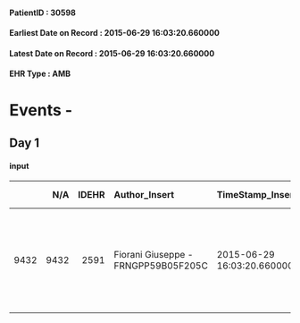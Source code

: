 
#### PatientID : 30598
#### Earliest Date on Record : 2015-06-29 16:03:20.660000
#### Latest Date on Record : 2015-06-29 16:03:20.660000
#### EHR Type : AMB

# Events - 

## Day 1

#### input
|      |    N/A |   IDEHR | Author_Insert                       | TimeStamp_Insert           | EHRType   |   PatientID |   IDDigitalSignDocument | persone_vicine   |   Unnamed: 0_x.1 |   IDANAMNESI_SOCIALE | Patient   | FamigliaAltro   | Paziente_T   | FamigliaAltro_T   |   Non_Rilevabile_x.1 | Note_Non_Rilevabile_x.1   | opt_Problemi   | Note_I                                                                                              | chk_contr_sintomi   | opt_paziente_a   | opt_famiglia_a   | opt_adeguatezza   | opt_paziente_solo   | ds_note_con                                                                                         | opt_presente_assente   | Presenza_minori   | Caregiver_principale   | opt_capacita         | opt_necessario   | opt_presente   | opt_risorse_ec   | opt_paziente_psi   | opt_Ins_vol   | opt_paziente_ad   | opt_caregiver_ad   | opt_esenzione   | opt_inv_civile   |   invalidita_perc |   ds_codice_es | Needs     | Domestic partnership                 | Fragility                    | opt_disponibilita_f   | opt_indennita_acc   | opt_legge   | opt_famiglia_psi   | opt_disponibilit_paz   |
|-----:|-------:|--------:|:------------------------------------|:---------------------------|:----------|------------:|------------------------:|:-----------------|-----------------:|---------------------:|:----------|:----------------|:-------------|:------------------|---------------------:|:--------------------------|:---------------|:----------------------------------------------------------------------------------------------------|:--------------------|:-----------------|:-----------------|:------------------|:--------------------|:----------------------------------------------------------------------------------------------------|:-----------------------|:------------------|:-----------------------|:---------------------|:-----------------|:---------------|:-----------------|:-------------------|:--------------|:------------------|:-------------------|:----------------|:-----------------|------------------:|---------------:|:----------|:-------------------------------------|:-----------------------------|:----------------------|:--------------------|:------------|:-------------------|:-----------------------|
| 9432 |   9432 |    2591 | Fiorani Giuseppe - FRNGPP59B05F205C | 2015-06-29 16:03:20.660000 | AMB       |       30598 |                   94910 | N/A              |             1107 |                  716 | Si#1      | Si#1            | No#0         | Si#1              |                    0 | NR                        | No#0           | Pz informato della diagnosi e dell'aggravamento clinico.La famiglia √® informata della terminalit√† | controllo sintomi#0 | Indefinite#2     | Congruenti#1     | Si#1              | No#0                | Il pz vive a Trepuzzi in provincia di Lecce,ma da qualche tempo √® domiciliato dal cognato a Milano | Presente#1             | No#0              | La moglie              | Non incrementabile#2 | No#0             | No#0           | Adeguate#1       | No#0               | No#0          | Totale#2          | Totale#2           | Si#1            | Si#1             |               100 |             48 | Clinici#0 | Coniuge/Convivente#0;Altri parenti#3 | sovraccarico assistenziale#4 | No#0                  | No#0                | No#0        | No#0               | No#0                   |



